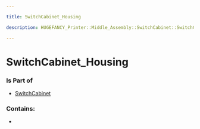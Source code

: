 ```yaml
---

title: SwitchCabinet_Housing

description: HUGEFANCY_Printer::Middle_Assembly::SwitchCabinet::SwitchCabinet_Housing

---
```

# SwitchCabinet_Housing
<script>
    var geoarray = '{"SwitchCabinet_Housing": {}}';
</script>
<script>
    var basepath = '/assets/HUGEFANCY_Printer/Middle_Assembly/SwitchCabinet/';
</script>
<link rel="stylesheet" href="/css/container.css">

<div id="container"></div>

<!-- these are the required scripts for the three.js scene -->
<script src="/lib/three.min.js"></script>
<script src="/lib/OrbitControls.js"></script>
<script src="/lib/RectAreaLightUniformsLib.js"></script>
<!-- this is your app's lib file -->
<script src="/lib/triceratops_app.js"></script>
### Is Part of
- [SwitchCabinet](../SwitchCabinet)  

### Contains:
- [](./SwitchCabinet_Housing/)

